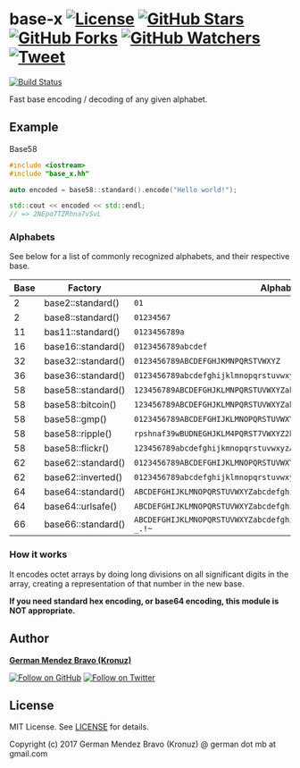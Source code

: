 ﻿# base-x [![License][license-img]][license-url] [![GitHub Stars][stars-img]][stars-url] [![GitHub Forks][forks-img]][forks-url] [![GitHub Watchers][watchers-img]][watchers-url] [![Tweet][tweet-img]][tweet-url]

[![Build Status](https://travis-ci.org/Kronuz/base-x.svg?branch=master)](https://travis-ci.org/Kronuz/base-x)

Fast base encoding / decoding of any given alphabet.


## Example

Base58

``` cpp
#include <iostream>
#include "base_x.hh"

auto encoded = base58::standard().encode("Hello world!");

std::cout << encoded << std::endl;
// => 2NEpo7TZRhna7vSvL
```


### Alphabets

See below for a list of commonly recognized alphabets, and their respective base.

Base | Factory             | Alphabet
-----|---------------------|-------------
   2 | base2::standard()   | `01`
   2 | base8::standard()   | `01234567`
  11 | bas11::standard()   | `0123456789a`
  16 | base16::standard()  | `0123456789abcdef`
  32 | base32::standard()  | `0123456789ABCDEFGHJKMNPQRSTVWXYZ`
  36 | base36::standard()  | `0123456789abcdefghijklmnopqrstuvwxyz`
  58 | base58::standard()  | `123456789ABCDEFGHJKLMNPQRSTUVWXYZabcdefghijkmnopqrstuvwxyz`
  58 | base58::bitcoin()   | `123456789ABCDEFGHJKLMNPQRSTUVWXYZabcdefghijkmnopqrstuvwxyz`
  58 | base58::gmp()       | `0123456789ABCDEFGHIJKLMNOPQRSTUVWXYZabcdefghijklmnopqrstuv`
  58 | base58::ripple()    | `rpshnaf39wBUDNEGHJKLM4PQRST7VWXYZ2bcdeCg65jkm8oFqi1tuvAxyz`
  58 | base58::flickr()    | `123456789abcdefghijkmnopqrstuvwxyzABCDEFGHJKLMNPQRSTUVWXYZ`
  62 | base62::standard()  | `0123456789ABCDEFGHIJKLMNOPQRSTUVWXYZabcdefghijklmnopqrstuvwxyz`
  62 | base62::inverted()  | `0123456789abcdefghijklmnopqrstuvwxyzABCDEFGHIJKLMNOPQRSTUVWXYZ`
  64 | base64::standard()  | `ABCDEFGHIJKLMNOPQRSTUVWXYZabcdefghijklmnopqrstuvwxyz0123456789+/`
  64 | base64::urlsafe()   | `ABCDEFGHIJKLMNOPQRSTUVWXYZabcdefghijklmnopqrstuvwxyz0123456789-_`
  66 | base66::standard()  | `ABCDEFGHIJKLMNOPQRSTUVWXYZabcdefghijklmnopqrstuvwxyz0123456789-_.!~`


### How it works

It encodes octet arrays by doing long divisions on all significant digits in the
array, creating a representation of that number in the new base.

**If you need standard hex encoding, or base64 encoding, this module is NOT
appropriate.**


## Author
[**German Mendez Bravo (Kronuz)**](https://kronuz.io/)

[![Follow on GitHub][github-follow-img]][github-follow-url]
[![Follow on Twitter][twitter-follow-img]][twitter-follow-url]


## License

MIT License. See [LICENSE](LICENSE) for details.

Copyright (c) 2017 German Mendez Bravo (Kronuz) @ german dot mb at gmail.com


[license-url]: https://github.com/Kronuz/base-x/blob/master/LICENSE
[license-img]: https://img.shields.io/github/license/Kronuz/base-x.svg
[stars-url]: https://github.com/Kronuz/base-x/stargazers
[stars-img]: https://img.shields.io/github/stars/Kronuz/base-x.svg?style=social&amp;label=Stars
[forks-url]: https://github.com/Kronuz/base-x/network/members
[forks-img]: https://img.shields.io/github/forks/Kronuz/base-x.svg?style=social&amp;label=Forks
[watchers-url]: https://github.com/Kronuz/base-x/watchers
[watchers-img]: https://img.shields.io/github/watchers/Kronuz/base-x.svg?style=social&amp;label=Watchers
[tweet-img]: https://img.shields.io/twitter/url/https/github.com/Kronuz/base-x.svg?style=social
[tweet-url]: https://twitter.com/intent/tweet?text=Base-X+encoding%2Fdecoding+for+modern+C%2B%2B+by+%40germbravo:&url=https%3A%2F%2Fgithub.com%2FKronuz%2Fbase-x
[github-follow-url]: https://github.com/Kronuz
[github-follow-img]: https://img.shields.io/github/followers/Kronuz.svg?style=social&label=Follow
[twitter-follow-url]: https://twitter.com/intent/follow?screen_name=germbravo
[twitter-follow-img]: https://img.shields.io/twitter/follow/germbravo.svg?style=social&label=Follow
